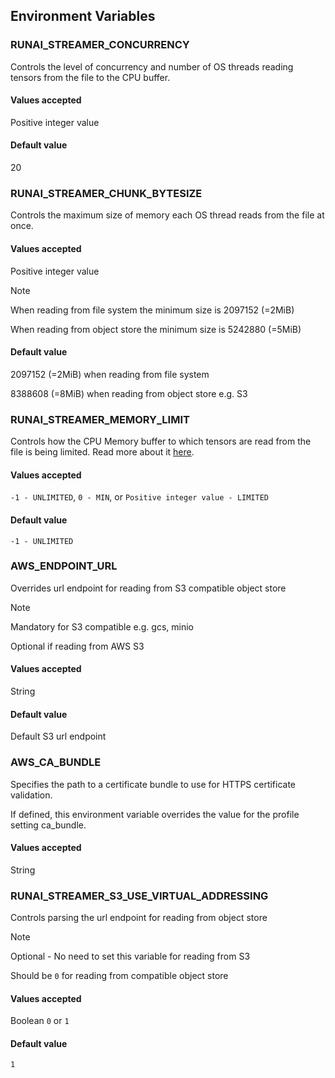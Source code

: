 ## Environment Variables

### RUNAI_STREAMER_CONCURRENCY

Controls the level of concurrency and number of OS threads reading tensors from the file to the CPU buffer.

#### Values accepted

Positive integer value

#### Default value

20

### RUNAI_STREAMER_CHUNK_BYTESIZE

Controls the maximum size of memory each OS thread reads from the file at once.

#### Values accepted

Positive integer value

> [!NOTE]
> When reading from file system the minimum size is 2097152 (=2MiB)
>
> When reading from object store the minimum size is 5242880 (=5MiB)

#### Default value

2097152 (=2MiB) when reading from file system

8388608 (=8MiB) when reading from object store e.g. S3

### RUNAI_STREAMER_MEMORY_LIMIT

Controls how the CPU Memory buffer to which tensors are read from the file is being limited. Read more about it [here](usage.md#cpu-memory-capping).

#### Values accepted

`-1 - UNLIMITED`, `0 - MIN`, or `Positive integer value - LIMITED`

#### Default value

`-1 - UNLIMITED`

### AWS_ENDPOINT_URL

Overrides url endpoint for reading from S3 compatible object store

> [!NOTE]
> 
> Mandatory for S3 compatible e.g. gcs, minio
> 
> Optional if reading from AWS S3

#### Values accepted

String

#### Default value

Default S3 url endpoint

### AWS_CA_BUNDLE

Specifies the path to a certificate bundle to use for HTTPS certificate validation.

If defined, this environment variable overrides the value for the profile setting ca_bundle.

#### Values accepted

String

### RUNAI_STREAMER_S3_USE_VIRTUAL_ADDRESSING

Controls parsing the url endpoint for reading from object store 

> [!NOTE]
> Optional - No need to set this variable for reading from S3
> 
> Should be `0` for reading from compatible object store

#### Values accepted

Boolean `0` or `1`

#### Default value

`1`
